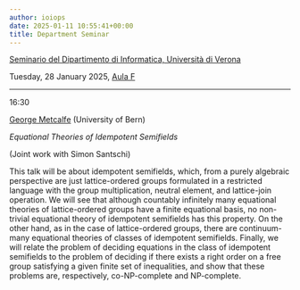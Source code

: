 ```yaml
---
author: ioiops
date: 2025-01-11 10:55:41+00:00
title: Department Seminar
---
```


[Seminario del Dipartimento di Informatica, Università di Verona](https://www.di.univr.it/?ent=seminario&id=6488&lang=en)

Tuesday, 28 January 2025, [Aula F](https://www.di.univr.it/?ent=luogo&id=24&lang=en)

___

16:30

[George Metcalfe](https://www.math.unibe.ch/ueber_uns/personen/prof_dr_metcalfe_george/index_ger.html) (University of Bern)

_Equational Theories of Idempotent Semifields_

 (Joint work with Simon Santschi)

 This talk will be about idempotent semifields, which, from a purely algebraic perspective are just lattice-ordered groups formulated in a restricted language with the group multiplication, neutral element, and lattice-join operation. We will see that although countably infinitely many equational theories of lattice-ordered groups have a finite equational basis, no non-trivial equational theory of idempotent semifields has this property. On the other hand, as in the case of lattice-ordered groups, there are continuum-many equational theories of classes of idempotent semifields. Finally, we will relate the problem of deciding equations in the class of idempotent semifields to the problem of deciding if there exists a right order on a free group satisfying a given finite set of inequalities, and show that these problems are, respectively, co-NP-complete and NP-complete.
